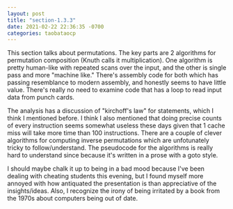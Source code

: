 ```yaml
---
layout: post
title: "section-1.3.3"
date: 2021-02-22 22:36:35 -0700
categories: taobataocp
---
```


This section talks about permutations.  The key parts are 2 algorithms for permutation composition (Knuth calls it multiplication).  One algorithm is pretty human-like with repeated scans over the input, and the other is single pass and more "machine like."  There's assembly code for both which has passing resemblance to modern assembly, and honestly seems to have little value.  There's really no need to examine code that has a loop to read input data from punch cards.

The analysis has a discussion of "kirchoff's law" for statements, which I think I mentioned before.  I think I also mentioned that doing precise counts of every instruction seems somewhat useless these days given that 1 cache miss will take more time than 100 instructions.  There are a couple of clever algorithms for computing inverse permutations which are unfotunately tricky to follow/understand.  The pseudocode for the algorithms is really hard to understand since because it's written in a prose with a goto style.

I should maybe chalk it up to being in a bad mood because I've been dealing with cheating students this evening, but I found myself more annoyed with how antiquated the presentation is than appreciative of the insights/ideas.  Also, I recognize the irony of being irritated by a book from the 1970s about computers being out of date.